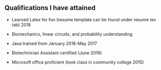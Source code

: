 ## Qualifications I have attained

- Learned Latex for fun (resume template can be found under resume tex tab) 2018

- Biomechanics, linear circuits, and probability understanding

- Java trained from January 2016-May 2017

- Biotechnician Assistant certified (June 2016)

- Microsoft office proficient (took class in community college 2015)
